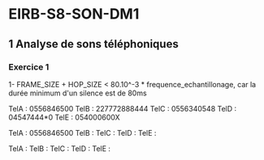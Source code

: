 # EIRB-S8-SON-DM1

## 1 Analyse de sons téléphoniques
### Exercice 1
1-  FRAME_SIZE + HOP_SIZE < 80.10^-3 * frequence_echantillonage, car la durée minimum d'un silence est de 80ms



TelA : 0556846500
TelB : 227772888444
TelC : 0556340548
TelD : 04547444*0
TelE : 054000600X

TelA : 0556846500
TelB :
TelC :
TelD :
TelE :

TelA :
TelB :
TelC :
TelD :
TelE :
